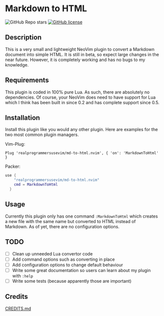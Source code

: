 # Markdown to HTML

![GitHub Repo stars](https://img.shields.io/github/stars/realprogrammersusevim/md-to-html.nvim?style=for-the-badge)
[![GitHub license](https://img.shields.io/github/license/realprogrammersusevim/md-to-html.nvim?style=for-the-badge)](https://github.com/realprogrammersusevim/md-to-html.nvim/blob/main/LICENSE)

## Description

This is a very small and lightweight NeoVim plugin to convert a Markdown document into simple HTML. It is still in beta, so expect large changes in the near future. However, it is completely working and has no bugs to my knowledge.

## Requirements

This plugin is coded in 100% pure Lua. As such, there are absolutely no dependencies. Of course, your NeoVim does need to have support for Lua which I think has been built in since 0.2 and has complete support since 0.5.

## Installation

Install this plugin like you would any other plugin. Here are examples for the two most common plugin managers.

Vim-Plug:

```vim
Plug 'realprogrammersusevim/md-to-html.nvim', { 'on': 'MarkdownToHtml' }
```

Packer:

```lua
use {
    "realprogrammersusevim/md-to-html.nvim"
    cmd = MarkdownToHtml
  }
```

## Usage

Currently this plugin only has one command `:MarkdownToHtml` which creates a new file with the same name but converted to HTML instead of Markdown. As of yet, there are no configuration options.

## TODO

- [ ] Clean up unneeded Lua convertor code
- [ ] Add command options such as converting in place
- [ ] Add configuration options to change default behaviour
- [ ] Write some great documentation so users can learn about my plugin with `:help`
- [ ] Write some tests (because apparently those are important)

## Credits

[CREDITS.md](https://github.com/realprogrammersusevim/md-to-html.nvim/blob/main/CREDITS.md)
